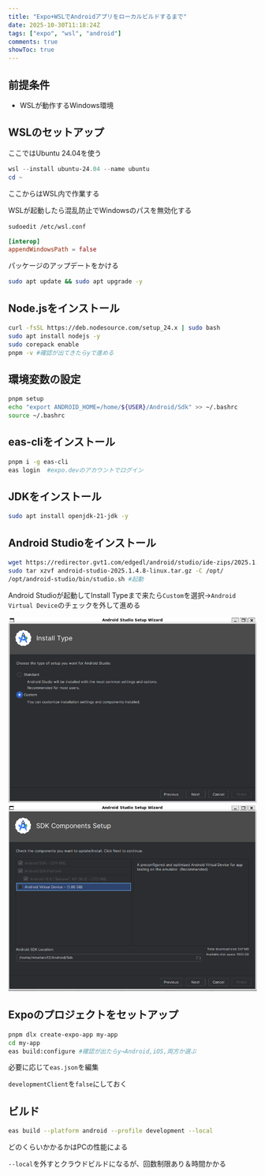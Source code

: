 ```yaml
---
title: "Expo+WSLでAndroidアプリをローカルビルドするまで"
date: 2025-10-30T11:18:24Z
tags: ["expo", "wsl", "android"]
comments: true
showToc: true
---
```

## 前提条件
- WSLが動作するWindows環境

## WSLのセットアップ

ここではUbuntu 24.04を使う

```powershell
wsl --install ubuntu-24.04 --name ubuntu
cd ~
```

ここからはWSL内で作業する

WSLが起動したら混乱防止でWindowsのパスを無効化する

`sudoedit /etc/wsl.conf`

```conf
[interop]
appendWindowsPath = false
```

パッケージのアップデートをかける

```bash
sudo apt update && sudo apt upgrade -y
```

## Node.jsをインストール

```bash
curl -fsSL https://deb.nodesource.com/setup_24.x | sudo bash
sudo apt install nodejs -y
sudo corepack enable
pnpm -v #確認が出てきたらyで進める
```

## 環境変数の設定

```bash
pnpm setup
echo "export ANDROID_HOME=/home/${USER}/Android/Sdk" >> ~/.bashrc
source ~/.bashrc
```

## eas-cliをインストール

```bash
pnpm i -g eas-cli
eas login  #expo.devのアカウントでログイン
```

## JDKをインストール

```bash
sudo apt install openjdk-21-jdk -y
```

## Android Studioをインストール

```bash
wget https://redirector.gvt1.com/edgedl/android/studio/ide-zips/2025.1.4.8/android-studio-2025.1.4.8-linux.tar.gz
sudo tar xzvf android-studio-2025.1.4.8-linux.tar.gz -C /opt/
/opt/android-studio/bin/studio.sh #起動
```

Android Studioが起動してInstall Typeまで来たら`Custom`を選択→`Android Virtual Device`のチェックを外して進める

![](androidstudio-setup1.png)
![](androidstudio-setup2.png)

## Expoのプロジェクトをセットアップ

```bash
pnpm dlx create-expo-app my-app
cd my-app
eas build:configure #確認が出たらy→Android,iOS,両方か選ぶ
```

必要に応じて`eas.json`を編集

`developmentClient`を`false`にしておく

## ビルド

```bash
eas build --platform android --profile development --local
```

どのくらいかかるかはPCの性能による

`--local`を外すとクラウドビルドになるが、回数制限あり＆時間かかる
